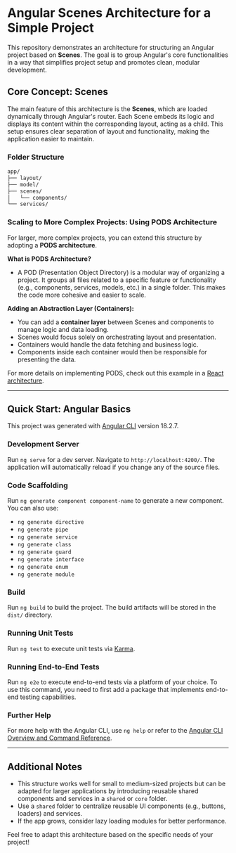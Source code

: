 # Angular Scenes Architecture for a Simple Project

This repository demonstrates an architecture for structuring an Angular project based on **Scenes**. The goal is to group Angular's core functionalities in a way that simplifies project setup and promotes clean, modular development.

## Core Concept: Scenes

The main feature of this architecture is the **Scenes**, which are loaded dynamically through Angular's router. Each Scene embeds its logic and displays its content within the corresponding layout, acting as a child. This setup ensures clear separation of layout and functionality, making the application easier to maintain.

### Folder Structure

```bash
app/
├── layout/
├── model/
├── scenes/
│   └── components/
└── services/
```

### Scaling to More Complex Projects: Using PODS Architecture

For larger, more complex projects, you can extend this structure by adopting a **PODS architecture**.

**What is PODS Architecture?**

- A POD (Presentation Object Directory) is a modular way of organizing a project. It groups all files related to a specific feature or functionality (e.g., components, services, models, etc.) in a single folder. This makes the code more cohesive and easier to scale.

**Adding an Abstraction Layer (Containers):**

- You can add a **container layer** between Scenes and components to manage logic and data loading.
- Scenes would focus solely on orchestrating layout and presentation.
- Containers would handle the data fetching and business logic.
- Components inside each container would then be responsible for presenting the data.

For more details on implementing PODS, check out this example in a [React architecture](#https://github.com/oleojake/basic-pod-architecture-react-boiler-template).

---

## Quick Start: Angular Basics

This project was generated with [Angular CLI](https://github.com/angular/angular-cli) version 18.2.7.

### Development Server

Run `ng serve` for a dev server. Navigate to `http://localhost:4200/`. The application will automatically reload if you change any of the source files.

### Code Scaffolding

Run `ng generate component component-name` to generate a new component. You can also use:

- `ng generate directive`
- `ng generate pipe`
- `ng generate service`
- `ng generate class`
- `ng generate guard`
- `ng generate interface`
- `ng generate enum`
- `ng generate module`

### Build

Run `ng build` to build the project. The build artifacts will be stored in the `dist/` directory.

### Running Unit Tests

Run `ng test` to execute unit tests via [Karma](https://karma-runner.github.io).

### Running End-to-End Tests

Run `ng e2e` to execute end-to-end tests via a platform of your choice. To use this command, you need to first add a package that implements end-to-end testing capabilities.

### Further Help

For more help with the Angular CLI, use `ng help` or refer to the [Angular CLI Overview and Command Reference](https://angular.dev/tools/cli).

---

## Additional Notes

- This structure works well for small to medium-sized projects but can be adapted for larger applications by introducing reusable shared components and services in a `shared` or `core` folder.
- Use a `shared` folder to centralize reusable UI components (e.g., buttons, loaders) and services.
- If the app grows, consider lazy loading modules for better performance.

Feel free to adapt this architecture based on the specific needs of your project!
